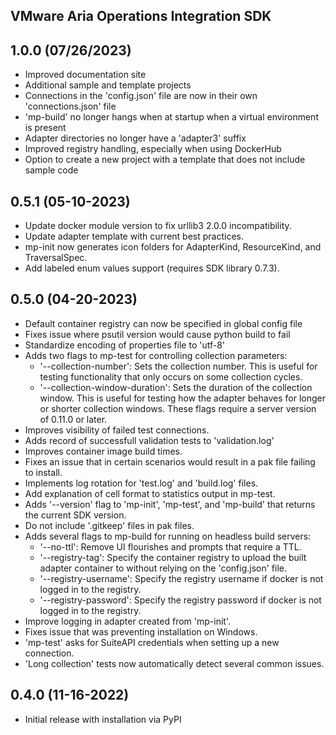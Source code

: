 VMware Aria Operations Integration SDK
--------------------------------------
## 1.0.0 (07/26/2023)
* Improved documentation site
* Additional sample and template projects
* Connections in the 'config.json' file are now in their own 'connections.json' file
* 'mp-build' no longer hangs when at startup when a virtual environment is present
* Adapter directories no longer have a 'adapter3' suffix
* Improved registry handling, especially when using DockerHub
* Option to create a new project with a template that does not include sample code

## 0.5.1 (05-10-2023) 
* Update docker module version to fix urllib3 2.0.0 incompatibility.
* Update adapter template with current best practices.
* mp-init now generates icon folders for AdapterKind, ResourceKind, and TraversalSpec.
* Add labeled enum values support (requires SDK library 0.7.3).

## 0.5.0 (04-20-2023)
* Default container registry can now be specified in global config file
* Fixes issue where psutil version would cause python build to fail
* Standardize encoding of properties file to 'utf-8'
* Adds two flags to mp-test for controlling collection parameters:
  * '--collection-number': Sets the collection number. This is useful for testing functionality that only occurs on some collection cycles.
  * '--collection-window-duration': Sets the duration of the collection window. This is useful for testing how the adapter behaves for longer or shorter collection windows.
  These flags require a server version of 0.11.0 or later.
* Improves visibility of failed test connections.
* Adds record of successfull validation tests to 'validation.log'
* Improves container image build times.
* Fixes an issue that in certain scenarios would result in a pak file failing to install.
* Implements log rotation for 'test.log' and 'build.log' files.
* Add explanation of cell format to statistics output in mp-test.
* Adds '--version' flag to 'mp-init', 'mp-test', and 'mp-build' that returns the current SDK version.
* Do not include '.gitkeep' files in pak files.
* Adds several flags to mp-build for running on headless build servers:
  * '--no-ttl': Remove UI flourishes and prompts that require a TTL.
  * '--registry-tag': Specify the container registry to upload the built adapter container to without relying on the 'config.json' file.
  * '--registry-username': Specify the registry username if docker is not logged in to the registry.
  * '--registry-password': Specify the registry password if docker is not logged in to the registry.
* Improve logging in adapter created from 'mp-init'.
* Fixes issue that was preventing installation on Windows.
* 'mp-test' asks for SuiteAPI credentials when setting up a new connection.
* 'Long collection' tests now automatically detect several common issues.

## 0.4.0 (11-16-2022)
* Initial release with installation via PyPI
